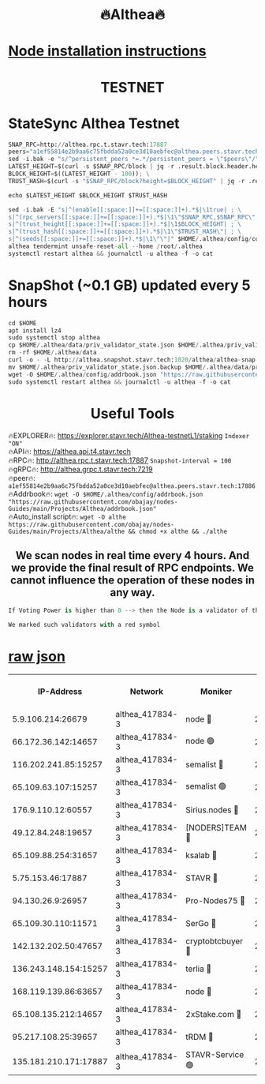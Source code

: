 <h1 align="center"> 🔥Althea🔥</h1>

[Node installation instructions](https://github.com/obajay/nodes-Guides/tree/main/Projects/Althea)
=

<h1 align="center"> TESTNET</h1>

# StateSync Althea Testnet
```python
SNAP_RPC=http://althea.rpc.t.stavr.tech:17887
peers="a1ef55814e2b9aa6c75fbdda52a0ce3d10aebfec@althea.peers.stavr.tech:17886"
sed -i.bak -e "s/^persistent_peers *=.*/persistent_peers = \"$peers\"/" $HOME/.althea/config/config.toml
LATEST_HEIGHT=$(curl -s $SNAP_RPC/block | jq -r .result.block.header.height); \
BLOCK_HEIGHT=$((LATEST_HEIGHT - 100)); \
TRUST_HASH=$(curl -s "$SNAP_RPC/block?height=$BLOCK_HEIGHT" | jq -r .result.block_id.hash)

echo $LATEST_HEIGHT $BLOCK_HEIGHT $TRUST_HASH

sed -i.bak -E "s|^(enable[[:space:]]+=[[:space:]]+).*$|\1true| ; \
s|^(rpc_servers[[:space:]]+=[[:space:]]+).*$|\1\"$SNAP_RPC,$SNAP_RPC\"| ; \
s|^(trust_height[[:space:]]+=[[:space:]]+).*$|\1$BLOCK_HEIGHT| ; \
s|^(trust_hash[[:space:]]+=[[:space:]]+).*$|\1\"$TRUST_HASH\"| ; \
s|^(seeds[[:space:]]+=[[:space:]]+).*$|\1\"\"|" $HOME/.althea/config/config.toml
althea tendermint unsafe-reset-all --home /root/.althea
systemctl restart althea && journalctl -u althea -f -o cat
```
# SnapShot (~0.1 GB) updated every 5 hours
```python
cd $HOME
apt install lz4
sudo systemctl stop althea
cp $HOME/.althea/data/priv_validator_state.json $HOME/.althea/priv_validator_state.json.backup
rm -rf $HOME/.althea/data
curl -o - -L http://althea.snapshot.stavr.tech:1020/althea/althea-snap.tar.lz4 | lz4 -c -d - | tar -x -C $HOME/.althea --strip-components 2
mv $HOME/.althea/priv_validator_state.json.backup $HOME/.althea/data/priv_validator_state.json
wget -O $HOME/.althea/config/addrbook.json "https://raw.githubusercontent.com/obajay/nodes-Guides/main/Projects/Althea/addrbook.json"
sudo systemctl restart althea && journalctl -u althea -f -o cat
```
 <h1 align="center"> Useful Tools</h1>
 
🔥EXPLORER🔥: https://explorer.stavr.tech/Althea-testnetL1/staking        `Indexer "ON"` \
🔥API🔥:      https://althea.api.t4.stavr.tech \
🔥RPC🔥:      http://althea.rpc.t.stavr.tech:17887              `Snapshot-interval = 100` \
🔥gRPC🔥:     http://althea.grpc.t.stavr.tech:7219 \
🔥peer🔥:     `a1ef55814e2b9aa6c75fbdda52a0ce3d10aebfec@althea.peers.stavr.tech:17886` \
🔥Addrbook🔥: ```wget -O $HOME/.althea/config/addrbook.json "https://raw.githubusercontent.com/obajay/nodes-Guides/main/Projects/Althea/addrbook.json"``` \
🔥Auto_install script🔥:  `wget -O althe https://raw.githubusercontent.com/obajay/nodes-Guides/main/Projects/Althea/althe && chmod +x althe && ./althe`



<h2 align="center"> We scan nodes in real time every 4 hours. And we provide the final result of RPC endpoints.
We cannot influence the operation of these nodes in any way. </h2>

```python
If Voting Power is higher than 0 --> then the Node is a validator of the network and may be subject to attack and be a potential threat to the chain.
```
```python
We marked such validators with a red symbol
```

[raw json](https://rpc-check.althea.stavr.tech/althea/rpcalthea_result.json)
=

<table><tr><th>IP-Address</th><th>Network</th><th>Moniker</th><th>Latest Block Height</th><th>Earliest Block Height</th><th>Catching Up</th><th>Voting Power</th><th>Scan Time</th></tr><tr><td>5.9.106.214:26679</td><td>althea_417834-3</td><td>node 🔴</td><td>2020752</td><td>1</td><td>False</td><td>975</td><td>2023-11-21T02:26:50.766745854UTC</td></tr><tr><td>66.172.36.142:14657</td><td>althea_417834-3</td><td>node 🟢</td><td>2020753</td><td>165</td><td>False</td><td>0</td><td>2023-11-21T02:26:57.201622622UTC</td></tr><tr><td>116.202.241.85:15257</td><td>althea_417834-3</td><td>semalist 🔴</td><td>2020752</td><td>482001</td><td>False</td><td>1108</td><td>2023-11-21T02:26:49.803499714UTC</td></tr><tr><td>65.109.63.107:15257</td><td>althea_417834-3</td><td>semalist 🟢</td><td>2020752</td><td>482001</td><td>False</td><td>0</td><td>2023-11-21T02:26:50.181614820UTC</td></tr><tr><td>176.9.110.12:60557</td><td>althea_417834-3</td><td>Sirius.nodes 🔴</td><td>2020752</td><td>496001</td><td>False</td><td>1256</td><td>2023-11-21T02:26:49.305711871UTC</td></tr><tr><td>49.12.84.248:19657</td><td>althea_417834-3</td><td>[NODERS]TEAM 🔴</td><td>2020752</td><td>542401</td><td>False</td><td>1</td><td>2023-11-21T02:26:52.033660829UTC</td></tr><tr><td>65.109.88.254:31657</td><td>althea_417834-3</td><td>ksalab 🔴</td><td>2020752</td><td>1335001</td><td>False</td><td>1396</td><td>2023-11-21T02:26:51.429715993UTC</td></tr><tr><td>5.75.153.46:17887</td><td>althea_417834-3</td><td>STAVR 🔴</td><td>2020754</td><td>1471101</td><td>False</td><td>1615</td><td>2023-11-21T02:26:59.474698847UTC</td></tr><tr><td>94.130.26.9:26957</td><td>althea_417834-3</td><td>Pro-Nodes75 🔴</td><td>2020752</td><td>1920752</td><td>False</td><td>980</td><td>2023-11-21T02:26:49.057686061UTC</td></tr><tr><td>65.109.30.110:11571</td><td>althea_417834-3</td><td>SerGo 🔴</td><td>2020752</td><td>1920752</td><td>False</td><td>999</td><td>2023-11-21T02:26:51.791770198UTC</td></tr><tr><td>142.132.202.50:47657</td><td>althea_417834-3</td><td>cryptobtcbuyer 🔴</td><td>2020752</td><td>1920752</td><td>False</td><td>9</td><td>2023-11-21T02:26:52.288637062UTC</td></tr><tr><td>136.243.148.154:15257</td><td>althea_417834-3</td><td>terlia 🔴</td><td>2020752</td><td>1943001</td><td>False</td><td>1011</td><td>2023-11-21T02:26:46.785307489UTC</td></tr><tr><td>168.119.139.86:63657</td><td>althea_417834-3</td><td>node 🔴</td><td>2020752</td><td>1957001</td><td>False</td><td>1009</td><td>2023-11-21T02:26:49.556183560UTC</td></tr><tr><td>65.108.135.212:14657</td><td>althea_417834-3</td><td>2xStake.com 🔴</td><td>2020752</td><td>1973401</td><td>False</td><td>1685</td><td>2023-11-21T02:26:50.512891306UTC</td></tr><tr><td>95.217.108.25:39657</td><td>althea_417834-3</td><td>tRDM 🔴</td><td>2020755</td><td>1999001</td><td>False</td><td>1018</td><td>2023-11-21T02:27:01.842675487UTC</td></tr><tr><td>135.181.210.171:17887</td><td>althea_417834-3</td><td>STAVR-Service 🟢</td><td>2020752</td><td>2018601</td><td>False</td><td>0</td><td>2023-11-21T02:26:51.086919069UTC</td></tr></table>
